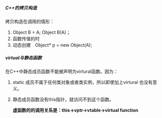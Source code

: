 ##### C++的拷贝构造

拷贝构造在调用的情形：

1. Object B = A; Object B(A)；
2. 函数传值的时
3. 动态创建　Object* p = new Object(A);

##### virtual与静态函数

在C++中静态成员函数不能被声明为virtural函数。因为：

1. static 成员不属于任何类对象或者类实例，所以即使加上virtural 也没有意义。

2. 静态成员函数没有this指针，就访问不到这个函数。

   **虚函数的的调用关系是：this->vptr->vtable->virtual function**

